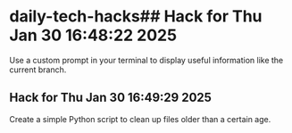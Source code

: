 # daily-tech-hacks## Hack for Thu Jan 30 16:48:22 2025
Use a custom prompt in your terminal to display useful information like the current branch.

## Hack for Thu Jan 30 16:49:29 2025
Create a simple Python script to clean up files older than a certain age.

